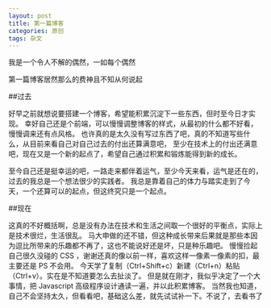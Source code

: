 ```yaml
---
layout: post
title: 第一篇博客
categories: 原创
tags: 杂文
---
```


我是一个令人不解的偶然，一如每个偶然

第一篇博客居然那么的费神且不知从何说起

<!--more-->

##过去

好早之前就想说要搭建一个博客，希望能积累沉淀下一些东西，但时至今日才实现。
幸好自己还是个前端，可以慢慢调整博客的样式，从最初的什么都不好看，慢慢调来还有点风格。
也许真的是太久没有写过东西了吧，真的不知道写些什么，从目前来看自己对自己过去的付出还算满意吧，
至少在技术上的付出还满意吧，现在又是一个新的起点了，希望自己通过积累和锻炼能得到新的成长。

至今自己还是挺幸运的吧，一路走来都伴着运气，至少今天来看，运气是还在的，过去的我总是一个想法很少的实践者。
我总是靠着自己的体力与踏实走到了今天，一个还算可以的起点，但这终究只是一个起点。

##现在

这真的不好概括啊，总是没有办法在技术和生活之间取一个很好的平衡点，实际上是技术很烂，生活很乱。
马大申做的还不错，但这种成长带来后果就是那些本因为逗比所带来的乐趣都不再了，这也不能说好还是坏，只是种乐趣吧。
慢慢捡起自己很久没碰的 CSS ，谢谢还真的像以前一样，喜欢这样一像素一像素的扣，最主要还是 PS 不会用。
今天学了复制（Ctrl+Shift+c）新建（Ctrl+n）粘贴（Ctrl+v）。实在是不知道要怎么去扯淡了。
但是就在刚才，我似乎决定了一个大事情，把 Javascript 高级程序设计通读一遍，并以此积累博客。
当然我也知道，自己不会坚持太久，但看看吧，基础这么差，就先试试补一下。不说了，去看书了
